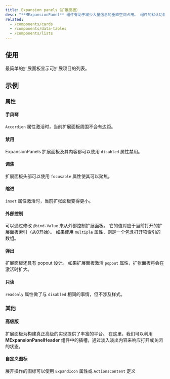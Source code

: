 ```yaml
---
title: Expansion panels（扩展面板）
desc: "**MExpansionPanel** 组件有助于减少大量信息的垂直空间占用。 组件的默认功能是仅显示一个扩展面板； 然而，使用 `Multiple` 属性后，扩展面板可以保持打开，直到显式地关闭。"
related:
  - /components/cards
  - /components/data-tables
  - /components/lists
---
```


## 使用

最简单的扩展面板显示可扩展项目的列表。

<expansion-panels-usage></expansion-panels-usage>

## 示例

### 属性

#### 手风琴

`Accordion` 属性激活时，当前扩展面板周围不会有边距。

<example file="" />

#### 禁用

ExpansionPanels  扩展面板及其内容都可以使用 `disabled` 属性禁用。

<example file="" />

#### 调焦

扩展面板头部可以使用 `focusable` 属性使其可以聚焦。

<example file="" />

#### 缩进

`inset` 属性激活时，当前扩张面板变得更小。

<example file="" />

#### 外部控制

可以通过修改 `@bind-Value` 来从外部控制扩展面板。 它的值对应于当前打开的扩展面板索引（从0开始）。 如果使用 `multiple` 属性，则是一个包含打开项索引的数组。

<example file="" />

#### 弹出

扩展面板还具有 popout 设计。 如果扩展面板激活 `popout` 属性，扩张面板将会在激活时扩大。

<example file="" />

#### 只读

`readonly` 属性做了与 `disabled` 相同的事情，但不涉及样式。

<example file="" />

### 其他

#### 高级版

扩展面板为构建真正高级的实现提供了丰富的平台。 在这里，我们可以利用 **MExpansionPanelHeader** 组件中的插槽，通过淡入淡出内容来响应打开或关闭的状态。

<example file="" />

#### 自定义图标

展开操作的图标可以使用 `ExpandIcon` 属性或 `ActionsContent` 定义

<example file="" />



